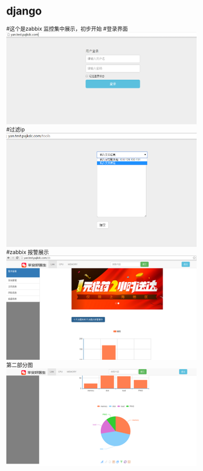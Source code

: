 # django
#这个是zabbix 监控集中展示，初步开始
#登录界面
![Aaron Swartz](https://github.com/zhenkaiyan/django/blob/master/zabbix/login.png)
#过滤ip
![Aaron Swartz](https://github.com/zhenkaiyan/django/blob/master/zabbix/ip_matching.png)
#zabbix 报警展示
![Aaron Swartz](https://github.com/zhenkaiyan/django/blob/master/zabbix/zabbix_1.png)
第二部分图
![Aaron Swartz](https://github.com/zhenkaiyan/django/blob/master/zabbix/zabbix_2.png)
